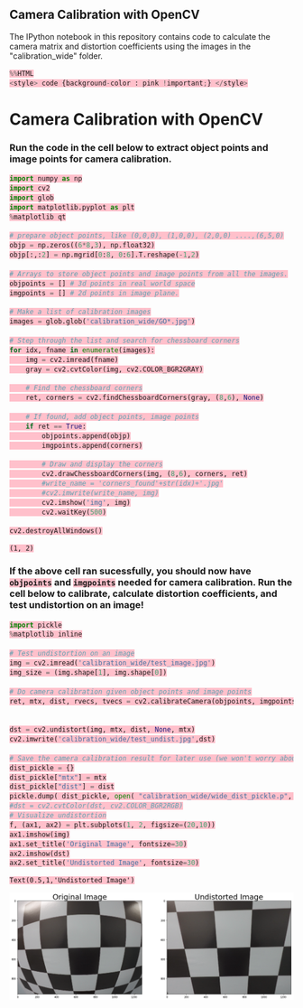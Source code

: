 ## Camera Calibration with OpenCV

The IPython notebook in this repository contains code to calculate the camera matrix and distortion coefficients using the images in the "calibration_wide" folder.

```python
%%HTML
<style> code {background-color : pink !important;} </style>
```


<style> code {background-color : pink !important;} </style>


Camera Calibration with OpenCV
===

### Run the code in the cell below to extract object points and image points for camera calibration.  


```python
import numpy as np
import cv2
import glob
import matplotlib.pyplot as plt
%matplotlib qt

# prepare object points, like (0,0,0), (1,0,0), (2,0,0) ....,(6,5,0)
objp = np.zeros((6*8,3), np.float32)
objp[:,:2] = np.mgrid[0:8, 0:6].T.reshape(-1,2)

# Arrays to store object points and image points from all the images.
objpoints = [] # 3d points in real world space
imgpoints = [] # 2d points in image plane.

# Make a list of calibration images
images = glob.glob('calibration_wide/GO*.jpg')

# Step through the list and search for chessboard corners
for idx, fname in enumerate(images):
    img = cv2.imread(fname)
    gray = cv2.cvtColor(img, cv2.COLOR_BGR2GRAY)

    # Find the chessboard corners
    ret, corners = cv2.findChessboardCorners(gray, (8,6), None)

    # If found, add object points, image points
    if ret == True:
        objpoints.append(objp)
        imgpoints.append(corners)

        # Draw and display the corners
        cv2.drawChessboardCorners(img, (8,6), corners, ret)
        #write_name = 'corners_found'+str(idx)+'.jpg'
        #cv2.imwrite(write_name, img)
        cv2.imshow('img', img)
        cv2.waitKey(500)

cv2.destroyAllWindows()
```
    (1, 2)
    

### If the above cell ran sucessfully, you should now have `objpoints` and `imgpoints` needed for camera calibration.  Run the cell below to calibrate, calculate distortion coefficients, and test undistortion on an image!


```python
import pickle
%matplotlib inline

# Test undistortion on an image
img = cv2.imread('calibration_wide/test_image.jpg')
img_size = (img.shape[1], img.shape[0])

# Do camera calibration given object points and image points
ret, mtx, dist, rvecs, tvecs = cv2.calibrateCamera(objpoints, imgpoints, img_size,None,None)


dst = cv2.undistort(img, mtx, dist, None, mtx)
cv2.imwrite('calibration_wide/test_undist.jpg',dst)

# Save the camera calibration result for later use (we won't worry about rvecs / tvecs)
dist_pickle = {}
dist_pickle["mtx"] = mtx
dist_pickle["dist"] = dist
pickle.dump( dist_pickle, open( "calibration_wide/wide_dist_pickle.p", "wb" ) )
#dst = cv2.cvtColor(dst, cv2.COLOR_BGR2RGB)
# Visualize undistortion
f, (ax1, ax2) = plt.subplots(1, 2, figsize=(20,10))
ax1.imshow(img)
ax1.set_title('Original Image', fontsize=30)
ax2.imshow(dst)
ax2.set_title('Undistorted Image', fontsize=30)
```




    Text(0.5,1,'Undistorted Image')




![png](./readme_img/output_4_1.png)

